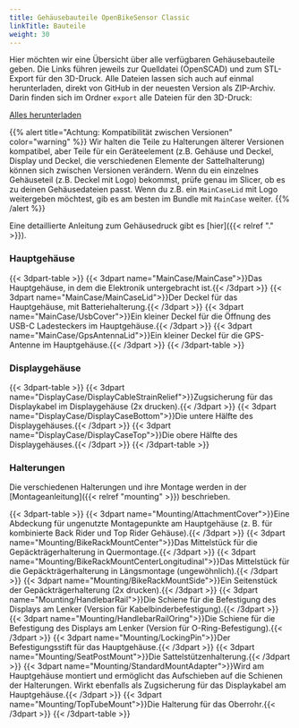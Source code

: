 ```yaml
---
title: Gehäusebauteile OpenBikeSensor Classic
linkTitle: Bauteile
weight: 30
---
```


Hier möchten wir eine Übersicht über alle verfügbaren Gehäusebauteile geben.
Die Links führen jeweils zur Quelldatei (OpenSCAD) und zum STL-Export für den
3D-Druck. Alle Dateien lassen sich auch auf einmal herunterladen, direkt von
GitHub in der neuesten Version als ZIP-Archiv. Darin finden sich im Ordner
`export` alle Dateien für den 3D-Druck:

<div class="text-center my-4">
<a class="btn btn-primary btn-lg" href="https://github.com/openbikesensor/OpenBikeSensor3dPrintableCase/archive/refs/heads/main.zip">Alles herunterladen</a>
</div>

{{% alert title="Achtung: Kompatibilität zwischen Versionen" color="warning" %}}
Wir halten die Teile zu Halterungen älterer Versionen kompatibel, aber Teile für ein Geräteelement (z.B. Gehäuse und Deckel, Display und Deckel, die verschiedenen 
Elemente der Sattelhalterung) können sich zwischen Versionen verändern. Wenn du ein einzelnes Gehäuseteil (z.B. Deckel mit Logo) bekommst, prüfe genau im Slicer, ob
es zu deinen Gehäusedateien passt. Wenn du z.B. ein `MainCaseLid` mit Logo weitergeben möchtest, gib es am besten im Bundle mit `MainCase` weiter.
{{% /alert %}}

Eine detaillierte Anleitung zum Gehäusedruck gibt es [hier]({{< relref "." >}}).

### Hauptgehäuse

{{< 3dpart-table >}}
{{< 3dpart name="MainCase/MainCase">}}Das Hauptgehäuse, in dem die Elektronik untergebracht ist.{{< /3dpart >}}
{{< 3dpart name="MainCase/MainCaseLid">}}Der Deckel für das Hauptgehäuse, mit Batteriehalterung.{{< /3dpart >}}
{{< 3dpart name="MainCase/UsbCover">}}Ein kleiner Deckel für die Öffnung des USB-C Ladesteckers im Hauptgehäuse.{{< /3dpart >}}
{{< 3dpart name="MainCase/GpsAntennaLid">}}Ein kleiner Deckel für die GPS-Antenne im Hauptgehäuse.{{< /3dpart >}}
{{< /3dpart-table >}}

### Displaygehäuse

{{< 3dpart-table >}}
{{< 3dpart name="DisplayCase/DisplayCableStrainRelief">}}Zugsicherung für das Displaykabel im Displaygehäuse (2x drucken).{{< /3dpart >}}
{{< 3dpart name="DisplayCase/DisplayCaseBottom">}}Die untere Hälfte des Displaygehäuses.{{< /3dpart >}}
{{< 3dpart name="DisplayCase/DisplayCaseTop">}}Die obere Hälfte des Displaygehäuses.{{< /3dpart >}}
{{< /3dpart-table >}}

### Halterungen

Die verschiedenen Halterungen und ihre Montage werden in der [Montageanleitung]({{< relref "mounting" >}}) beschrieben.

{{< 3dpart-table >}}
{{< 3dpart name="Mounting/AttachmentCover">}}Eine Abdeckung für ungenutzte Montagepunkte am Hauptgehäuse (z. B. für kombinierte Back Rider und Top Rider Gehäuse).{{< /3dpart >}}
{{< 3dpart name="Mounting/BikeRackMountCenter">}}Das Mittelstück für die Gepäckträgerhalterung in Quermontage.{{< /3dpart >}}
{{< 3dpart name="Mounting/BikeRackMountCenterLongitudinal">}}Das Mittelstück für die Gepäckträgerhalterung in Längsmontage (ungewöhnlich).{{< /3dpart >}}
{{< 3dpart name="Mounting/BikeRackMountSide">}}Ein Seitenstück der Gepäckträgerhalterung (2x drucken).{{< /3dpart >}}
{{< 3dpart name="Mounting/HandlebarRail">}}Die Schiene für die Befestigung des Displays am Lenker (Version für Kabelbinderbefestigung).{{< /3dpart >}}
{{< 3dpart name="Mounting/HandlebarRailOring">}}Die Schiene für die Befestigung des Displays am Lenker (Version für O-Ring-Befestigung).{{< /3dpart >}}
{{< 3dpart name="Mounting/LockingPin">}}Der Befestigungsstift für das Hauptgehäuse.{{< /3dpart >}}
{{< 3dpart name="Mounting/SeatPostMount">}}Die Sattelstützenhalterung.{{< /3dpart >}}
{{< 3dpart name="Mounting/StandardMountAdapter">}}Wird am Hauptgehäuse montiert und ermöglicht das Aufschieben auf die Schienen der Halterungen. Wirkt ebenfalls als Zugsicherung für das Displaykabel am Hauptgehäuse.{{< /3dpart >}}
{{< 3dpart name="Mounting/TopTubeMount">}}Die Halterung für das Oberrohr.{{< /3dpart >}}
{{< /3dpart-table >}}
